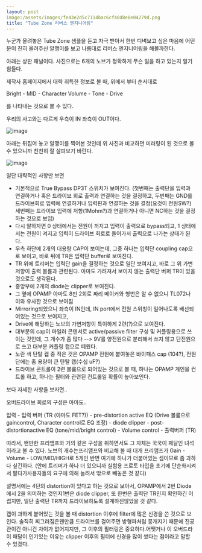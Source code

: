 ```yaml
---
layout: post
image:/assets/images/fe43e2d5c7114bac6cf40d8e8e04279d.png
title: "Tube Zone 리버스 엔지니어링"
---
```



누군가 올려놓은 Tube Zone 샘플을 듣고 자극 받아서 한번 디벼보고 싶은 마음에 어떤 분이 친히 올려주신 알맹이를 보고 나름대로 리버스 엔지니어링을 해볼까한다.

아래는 상판 패널이다. 사진으로는 6개의 노브가 정확하게 무슨 일을 하고 있는지 알기 힘들다. 

제작사 홈페이지에서 대략 취득한 정보로 볼 때, 위에서 부터 순서대로

Bright - MID - Character
Volume - Tone - Drive

를 나타내는 것으로 볼 수 있다.

우리의 사고와는 다르게 우측이 IN 좌측이 OUT이다.

![image](/assets/images/fe43e2d5c7114bac6cf40d8e8e04279d.png)

아래는 뒤집어 놓고 알맹이를 찍어본 것인데 위 사진과 비교하면 미러링이 된 것으로 볼 수 있으니까 천천히 잘 살펴보기 바란다.

![image](/assets/images/c240517f616c87b649b37b0aa75b3805.png)


일단 대략적인 사항만 보면

- 기본적으로 True Bypass DP3T 스위치가 보여진다.
 (첫번째는 출력단을 입력과 연결하거나 혹은 드라이브 회로 출력과 연결하는 것을 결정하고,
두번째는 GND를 드라이브회로 입력에 연결하거나 입력핀과 연결하는 것을 결정(요것이 전원SW?)
세번째는 드라이브 입력에 저항(1Mohm?)과 연결하거나 아니면 NC하는 것을 결정하는 것으로 보임)
- 다시 말하자면 0 상태에서는 전원이 꺼지고 입력이 출력으로 bypass되고, 1 상태에서는 전원이 켜지고 입력이 드라이브 회로로 들어가서 출력으로 나가는 상태가 된다.
- 우측 하단에 2개의 대용량 CAP이 보이는데, 그중 하나는 입력단 coupling cap으로 보이고, 바로 뒤에 TR은 입력단 buffer로 보여진다.
- TR 위에 트리머는 입력단 gain을 결정하는 것으로 일단 보여지고, 바로 그 위 가변저항이 출력 볼륨과 관련된다. 아마도 가려져서 보이지 않는 출력단 버퍼 TR이 있을 것으로도 생각된다.
- 중앙부에 2개의 diode는 clipper로 보여진다.
- 그 옆에 OPAMP 아마도 8핀 2회로 짜리 메이커와 형번은 알 수 없으니 TL072나 이와 유사한 것으로 보여짐
- Mirroring되었으니 좌측이 IN인데, IN port에서 전원 스위칭이 일어나도록 배선되어있는 것으로 보여지고,
- Drive에 해당하는 노브의 가변저항이 특이하게 2련(?)으로 보여진다.
- 대부분의 cap이 마일러 콘덴서로 active/passive filter 구성 및 커플링용으로 쓰이는 것인데, 그 개수가 좀 많다 --> 9V를 양전원으로 분리해서 쓰지 않고 단전원으로 쓰고 대부분 커플링 캡으로 떼웠다.
- 노란 색 탄탈 캡 중 작은 것은 OPAMP 전원에 붙여놓은 바이패스 cap (104?), 전원단에는 좀 용량이 큰 탄탈 캡(수십 uF?)
- 드라이브 콘트롤이 2련 볼륨으로 되어있는 것으로 볼 때, 하나는 OPAMP 게인을 컨트롤 하고, 하나는 필터와 관련된 컨트롤일 확률이 높아보인다.

보다 자세한 사항을 보자면..

오버드라이브 회로의 구성은 아마도..

입력 - 입력 버퍼 (TR (아마도 FET?)) - pre-distortion active EQ (Drive 볼륨으로 gaincontrol, Character control로 EQ 조정) - diode clipper - post-distortionactive EQ (tone/mid/bright control) - Volume control - 출력버퍼 (TR)

따라서, 왠만한 프리앰프와 거의 같은 구성을 취하면서도 그 자체는 꾹꾹이 패달인 녀석이라고 볼 수 있다. 노브의 개수는프리앰프와 비교해 볼 때 대개 프리앰프가 Gain - Volume - LOW/MID/HIGH로 5개인 반면 여기에 하나가 더붙어있는 셈이므로 좀 과하다 싶긴하다. (안에 트리머가 하나 더 있으니까 실험용 프로토 타입을 초기에 단순화시켜서 팔다가사용자들의 요구에 의해 늘려서 밖으로 빼놓은 것 같다)

설명서에는 4단의 distortion이 있다고 하는 것으로 보아서, OPAMP에서 2번 Diode에서 2을 의미하는 것인지1번은 diode clipper, 또 한번은 출력단 TR인지 확인하긴 어렵지만, 일단 출력단 TR까지 드라이브하도록 설계하진않았을 것 같다.

켑이 과하게 붙어있는 것을 볼 때 distortion 이후에 filter에 많은 신경을 쓴 것으로 보인다. 솔직히 찌그러짐은왠만큼 드라이브를 걸어주면 방형파처럼 뭉개지기 때문에 진공관이건 아니건 차이가 없어지지만, 그 이후의 필터링은 중요하다.어쨋거나 이 오버드라이 패달이 인기있는 이유는 clipper 이후의 필터에 신경을 많이 썼다는 점이라고 말할 수 있겠다.




